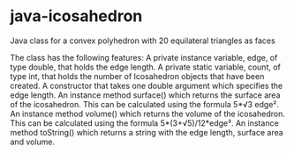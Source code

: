 # java-icosahedron
Java class for a convex polyhedron with 20 equilateral triangles as faces

The class has the following features:
A private instance variable, edge, of type double, that holds the edge length.
A private static variable, count, of type int, that holds the number of Icosahedron objects that have been created.
A constructor that takes one double argument which specifies the edge length.
An instance method surface() which returns the surface area of the icosahedron. This can be calculated using the formula 5*√3 edge².
An instance method volume() which returns the volume of the icosahedron. This can be calculated using the formula 5*(3+√5)/12*edge³.
An instance method toString() which returns a string with the edge length, surface area and volume.
